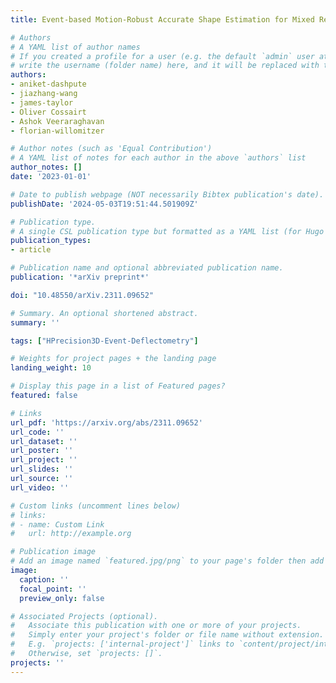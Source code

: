 ```yaml
---
title: Event-based Motion-Robust Accurate Shape Estimation for Mixed Reflectance Scenes

# Authors
# A YAML list of author names
# If you created a profile for a user (e.g. the default `admin` user at `content/authors/admin/`), 
# write the username (folder name) here, and it will be replaced with their full name and linked to their profile.
authors:
- aniket-dashpute
- jiazhang-wang
- james-taylor
- Oliver Cossairt
- Ashok Veeraraghavan
- florian-willomitzer

# Author notes (such as 'Equal Contribution')
# A YAML list of notes for each author in the above `authors` list
author_notes: []
date: '2023-01-01'

# Date to publish webpage (NOT necessarily Bibtex publication's date).
publishDate: '2024-05-03T19:51:44.501909Z'

# Publication type.
# A single CSL publication type but formatted as a YAML list (for Hugo requirements).
publication_types:
- article

# Publication name and optional abbreviated publication name.
publication: '*arXiv preprint*'

doi: "10.48550/arXiv.2311.09652"

# Summary. An optional shortened abstract.
summary: ''

tags: ["HPrecision3D-Event-Deflectometry"]

# Weights for project pages + the landing page
landing_weight: 10

# Display this page in a list of Featured pages?
featured: false

# Links
url_pdf: 'https://arxiv.org/abs/2311.09652'
url_code: ''
url_dataset: ''
url_poster: ''
url_project: ''
url_slides: ''
url_source: ''
url_video: ''

# Custom links (uncomment lines below)
# links:
# - name: Custom Link
#   url: http://example.org

# Publication image
# Add an image named `featured.jpg/png` to your page's folder then add a caption below.
image:
  caption: ''
  focal_point: ''
  preview_only: false

# Associated Projects (optional).
#   Associate this publication with one or more of your projects.
#   Simply enter your project's folder or file name without extension.
#   E.g. `projects: ['internal-project']` links to `content/project/internal-project/index.md`.
#   Otherwise, set `projects: []`.
projects: ''
---
```

